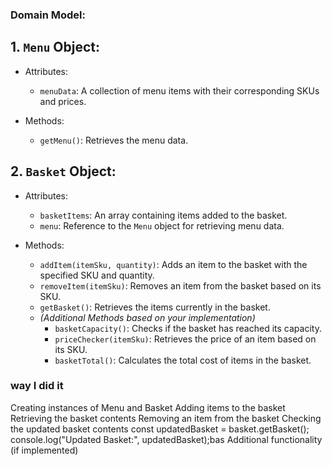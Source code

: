 ### Domain Model:

## 1. `Menu` Object:

- Attributes:
  - `menuData`: A collection of menu items with their corresponding SKUs and prices.

- Methods:
  - `getMenu()`: Retrieves the menu data.

## 2. `Basket` Object:

- Attributes:
  - `basketItems`: An array containing items added to the basket.
  - `menu`: Reference to the `Menu` object for retrieving menu data.

- Methods:
  - `addItem(itemSku, quantity)`: Adds an item to the basket with the specified SKU and quantity.
  - `removeItem(itemSku)`: Removes an item from the basket based on its SKU.
  - `getBasket()`: Retrieves the items currently in the basket.
  - *(Additional Methods based on your implementation)*
    - `basketCapacity()`: Checks if the basket has reached its capacity.
    - `priceChecker(itemSku)`: Retrieves the price of an item based on its SKU.
    - `basketTotal()`: Calculates the total cost of items in the basket.

### way I did it

Creating instances of Menu and Basket
Adding items to the basket
Retrieving the basket contents
Removing an item from the basket
Checking the updated basket contents
const updatedBasket = basket.getBasket();
console.log("Updated Basket:", updatedBasket);bas
Additional functionality (if implemented)
